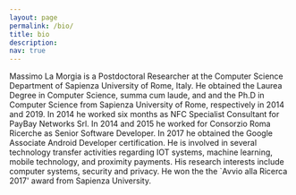 ```yaml
---
layout: page
permalink: /bio/
title: bio
description: 
nav: true
---
```


Massimo La Morgia is a Postdoctoral Researcher at the Computer Science Department of Sapienza University of Rome, Italy. He obtained the Laurea Degree in Computer Science, summa cum laude, and and the Ph.D in Computer Science from Sapienza University of Rome, respectively in 2014 and 2019. 
In 2014 he worked six months as NFC Specialist Consultant for PayBay Networks Srl. In 2014 and 2015 he worked for Consorzio Roma Ricerche as Senior Software Developer. In 2017 he obtained the Google Associate Android Developer certification. 
He is involved in several technology transfer activities regarding IOT systems, machine learning, mobile technology, and proximity payments.
His research interests include computer systems, security and privacy. He won the the `Avvio alla Ricerca 2017' award from Sapienza University.
